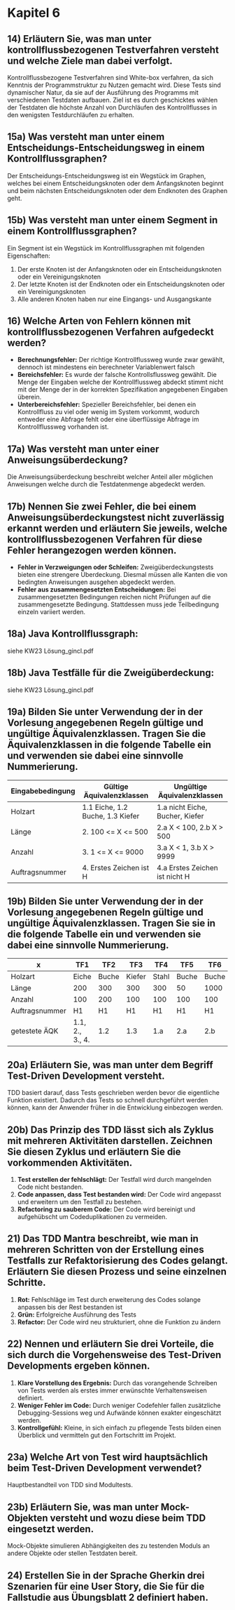 # Kapitel 6  
## 14) Erläutern Sie, was man unter kontrollflussbezogenen Testverfahren versteht und welche Ziele man dabei verfolgt.  
Kontrollflussbezogene Testverfahren sind White-box verfahren, da sich Kenntnis der Programmstruktur zu Nutzen gemacht wird. Diese Tests sind dynamischer Natur, da sie auf der Ausführung des Programms mit verschiedenen Testdaten aufbauen. Ziel ist es durch geschicktes wählen der Testdaten die höchste Anzahl von Durchläufen des Kontrollflusses in den wenigsten Testdurchläufen zu erhalten.  

## 15a) Was versteht man unter einem Entscheidungs-Entscheidungsweg in einem Kontrollflussgraphen?  
Der Entscheidungs-Entscheidungsweg ist ein Wegstück im Graphen, welches bei einem Entscheidungsknoten oder dem Anfangsknoten beginnt und beim nächsten Entscheidungsknoten oder dem Endknoten des Graphen geht.  

## 15b) Was versteht man unter einem Segment in einem Kontrollflussgraphen?  
Ein Segment ist ein Wegstück im Kontrollflussgraphen mit folgenden Eigenschaften:
1. Der erste Knoten ist der Anfangsknoten oder ein Entscheidungsknoten oder ein Vereinigungsknoten  
2. Der letzte Knoten ist der Endknoten oder ein Entscheidungsknoten oder ein Vereinigungsknoten  
3. Alle anderen Knoten haben nur eine Eingangs- und Ausgangskante  

## 16) Welche Arten von Fehlern können mit kontrollflussbezogenen Verfahren aufgedeckt werden?  
- **Berechnungsfehler:** Der richtige Kontrollflussweg wurde zwar gewählt, dennoch ist mindestens ein berechneter Variablenwert falsch  
- **Bereichsfehler:** Es wurde der falsche Kontrollsflussweg gewählt. Die Menge der Eingaben welche der Kontrollflussweg abdeckt stimmt nicht mit der Menge der in der korrekten Spezifikation angegebenen Eingaben überein.    
- **Unterbereichsfehler:** Spezieller Bereichsfehler, bei denen ein Kontrollfluss zu viel oder wenig im System vorkommt, wodurch entweder eine Abfrage fehlt oder eine überflüssige Abfrage im Kontrollflussweg vorhanden ist.  

## 17a) Was versteht man unter einer Anweisungsüberdeckung?  
Die Anweisungsüberdeckung beschreibt welcher Anteil aller möglichen Anweisungen welche durch die Testdatenmenge abgedeckt werden.  

## 17b) Nennen Sie zwei Fehler, die bei einem Anweisungsüberdeckungstest nicht zuverlässig erkannt werden und erläutern Sie jeweils, welche kontrollflussbezogenen Verfahren für diese Fehler herangezogen werden können.  
- **Fehler in Verzweigungen oder Schleifen:** Zweigüberdeckungstests bieten eine strengere Überdeckung. Diesmal müssen alle Kanten die von bedingten Anweisungen ausgehen abgedeckt werden.  
- **Fehler aus zusammengesetzten Entscheidungen:** Bei zusammengesetzten Bedingungen reichen nicht Prüfungen auf die zusammengesetzte Bedingung. Stattdessen muss jede Teilbedingung einzeln variiert werden.  

## 18a) Java Kontrollflussgraph:  
siehe KW23 Lösung_gincl.pdf  

## 18b) Java Testfälle für die Zweigüberdeckung:  
siehe KW23 Lösung_gincl.pdf  

## 19a)  Bilden Sie unter Verwendung der in der Vorlesung angegebenen Regeln gültige und ungültige Äquivalenzklassen. Tragen Sie die Äquivalenzklassen in die folgende Tabelle ein und verwenden sie dabei eine sinnvolle Nummerierung.  
 Eingabebedingung | Gültige Äquivalenzklassen        | Ungültige Äquivalenzklassen
------------------|----------------------------------|--------------------------------
 Holzart          | 1.1 Eiche, 1.2 Buche, 1.3 Kiefer | 1.a nicht Eiche, Bucher, Kiefer
 Länge            | 2. 100 <= X <= 500               | 2.a X < 100, 2.b X >  500
 Anzahl           | 3. 1 <= X <= 9000                | 3.a X <   1, 3.b X > 9999
 Auftragsnummer   | 4. Erstes Zeichen ist H          | 4.a Erstes Zeichen ist nicht H

## 19b) Bilden Sie unter Verwendung der in der Vorlesung angegebenen Regeln gültige und ungültige Äquivalenzklassen. Tragen Sie sie in die folgende Tabelle ein und verwenden sie dabei eine sinnvolle Nummerierung.  
x              |  TF1            |  TF2  |   TF3  |  TF4  |  TF5  |  TF6  |  TF7  |  TF8  | TF9
---------------|-----------------|-------|--------|-------|-------|-------|-------|-------|------
Holzart        | Eiche           | Buche | Kiefer | Stahl | Buche | Buche | Buche | Buche | Buche
Länge          |   200           |   300 |    300 |   300 |    50 |  1000 |   200 |   200 |   200
Anzahl         |   100           |   200 |    100 |   100 |   100 |   100 |     0 | 50000 |   100
Auftragsnummer |    H1           |    H1 |     H1 |    H1 |    H1 |    H1 |    H1 |    H1 |    J2
getestete ÄQK  | 1.1, 2., 3., 4. | 1.2   | 1.3    | 1.a   | 2.a   | 2.b   | 3.a   | 2.b   | 4.a

## 20a) Erläutern Sie, was man unter dem Begriff Test-Driven Development versteht.  
TDD basiert darauf, dass Tests geschrieben werden bevor die eigentliche Funktion existiert. Dadurch das Tests so schnell durchgeführt werden können, kann der Anwender früher in die Entwicklung einbezogen werden.  

## 20b) Das Prinzip des TDD lässt sich als Zyklus mit mehreren Aktivitäten darstellen. Zeichnen Sie diesen Zyklus und erläutern Sie die vorkommenden Aktivitäten.  
1. **Test erstellen der fehlschlägt:** Der Testfall wird durch mangelnden Code nicht bestanden.  
2. **Code anpassen, dass Test bestanden wird:** Der Code wird angepasst und erweitern um den Testfall zu bestehen.  
3. **Refactoring zu sauberem Code:** Der Code wird bereinigt und aufgehübscht um Codeduplikationen zu vermeiden.  

## 21) Das TDD Mantra beschreibt, wie man in mehreren Schritten von der Erstellung eines Testfalls zur Refaktorisierung des Codes gelangt. Erläutern Sie diesen Prozess und seine einzelnen Schritte.  
1. **Rot:** Fehlschläge im Test durch erweiterung des Codes solange anpassen bis der Rest bestanden ist  
2. **Grün:** Erfolgreiche Ausführung des Tests  
3. **Refactor:** Der Code wird neu strukturiert, ohne die Funktion zu ändern  

## 22) Nennen und erläutern Sie drei Vorteile, die sich durch die Vorgehensweise des Test-Driven Developments ergeben können.  
1. **Klare Vorstellung des Ergebnis:** Durch das vorangehende Schreiben von Tests werden als erstes immer erwünschte Verhaltensweisen definiert.  
2. **Weniger Fehler im Code:** Durch weniger Codefehler fallen zusätzliche Debugging-Sessions weg und Aufwände können exakter eingeschätzt werden.  
3. **Kontrollgefühl:** Kleine, in sich einfach zu pflegende Tests bilden einen Überblick und vermitteln gut den Fortschritt im Projekt.  

## 23a) Welche Art von Test wird hauptsächlich beim Test-Driven Development verwendet?  
Hauptbestandteil von TDD sind Modultests.  

## 23b) Erläutern Sie, was man unter Mock-Objekten versteht und wozu diese beim TDD eingesetzt werden.  
Mock-Objekte simulieren Abhängigkeiten des zu testenden Moduls an andere Objekte oder stellen Testdaten bereit.  

## 24) Erstellen Sie in der Sprache Gherkin drei Szenarien für eine User Story, die Sie für die Fallstudie aus Übungsblatt 2 definiert haben.  

